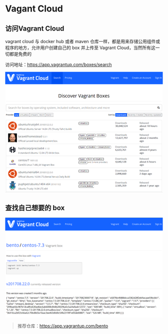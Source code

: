 # Vagant Cloud
## 访问Vagrant Cloud
vagrant cloud 与 docker hub 或者 maven 仓库一样，都是用来存储公用组件或程序的地方，允许用户创建自己的 box 并上传至 Vagrant Cloud，当然所有这一切都是免费的

访问地址：https://app.vagrantup.com/boxes/search

![](../img/vagrant_cloud.png)

## 查找自己想要的 box

![](../img/search_box.png)

> 推荐仓库：https://app.vagrantup.com/bento
